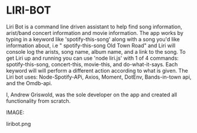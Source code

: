 # LIRI-BOT

Liri Bot is a command line driven assistant to help find song information, arist/band concert information and movie information.
The app works by typing in a keyword like 'spotify-this-song' along with a song you'd like information about, i.e " spotify-this-song Old Town Road" and Liri will console log the arists, song name, album name, and a link to the song.
To get Liri up and running you can use 'node liri.js' with 1 of 4 commands: spotify-this-song, concert-this, movie-this, and do-what-it-says.
Each keyword will will perform a different action according to what is given.
The Liri bot uses:
Node-Spotify-APi,
Axios,
Moment,
DotEnv,
Bands-in-town api, and the Omdb-api.

I, Andrew Griswold, was the sole developer on the app and created all functionality from scratch. 

IMAGE:

liribot.png

